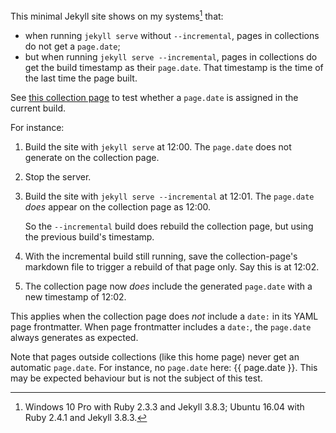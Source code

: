 ---
---

This minimal Jekyll site shows on my systems[^1] that:

- when running `jekyll serve` without `--incremental`, pages in collections do not get a `page.date`;
- but when running `jekyll serve --incremental`, pages in collections do get the build timestamp as their `page.date`. That timestamp is the time of the last time the page built.

See [this collection page](test) to test whether a `page.date` is assigned in the current build.

For instance:

1. Build the site with `jekyll serve` at 12:00. The `page.date` does not generate on the collection page.
2. Stop the server.
3. Build the site with `jekyll serve --incremental` at 12:01. The `page.date` *does* appear on the collection page as 12:00.

    So the `--incremental` build does rebuild the collection page, but using the previous build's timestamp.

4. With the incremental build still running, save the collection-page's markdown file to trigger a rebuild of that page only. Say this is at 12:02.
5. The collection page now *does* include the generated `page.date` with a new timestamp of 12:02.

This applies when the collection page does *not* include a `date:` in its YAML page frontmatter. When page frontmatter includes a `date:`, the `page.date` always generates as expected.

Note that pages outside collections (like this home page) never get an automatic `page.date`. For instance, no `page.date` here: {{ page.date }}. This may be expected behaviour but is not the subject of this test.

[^1]: Windows 10 Pro with Ruby 2.3.3 and Jekyll 3.8.3; Ubuntu 16.04 with Ruby 2.4.1 and Jekyll 3.8.3.

